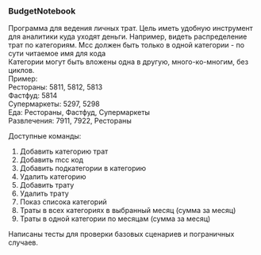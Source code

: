 ### BudgetNotebook
Программа для ведения личных трат.
Цель иметь удобную инструмент для аналитики куда уходят деньги.
Например, видеть распределение трат по категориям.
Mcc должен быть только в одной категории - по сути читаемое имя для
кода <br>
Категории могут быть вложены одна в другую, много-ко-многим, без
циклов. <br>
Пример: <br>
Рестораны: 5811, 5812, 5813 <br>
Фастфуд: 5814 <br>
Супермаркеты: 5297, 5298 <br>
Еда: Рестораны, Фастфуд, Супермаркеты <br>
Развлечения: 7911, 7922, Рестораны <br>

Доступные команды:
1. Добавить категорию трат
2. Добавить mcc код
3. Добавить подкатегории в категорию
4. Удалить категорию
5. Добавить трату
6. Удалить трату
7. Показ списока категорий
8. Траты в всех категориях в выбранный месяц (сумма за месяц)
9. Траты в одной категории по месяцам (сумма за месяц)

Написаны тесты для проверки базовых сценариев и пограничных случаев.
